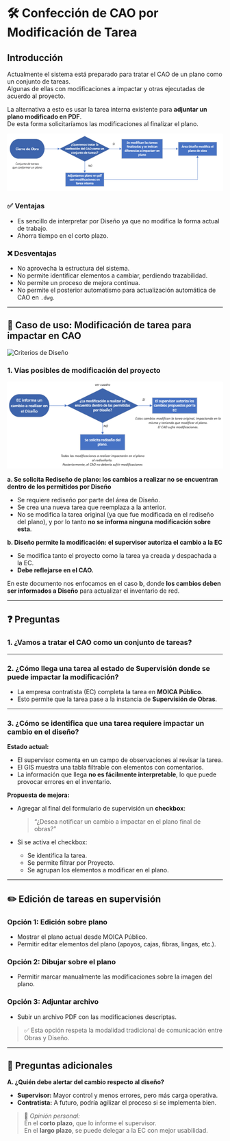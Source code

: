 # 🛠️ Confección de CAO por Modificación de Tarea

## Introducción

Actualmente el sistema está preparado para tratar el CAO de un plano como un conjunto de tareas.  
Algunas de ellas con modificaciones a impactar y otras ejecutadas de acuerdo al proyecto.  

La alternativa a esto es usar la tarea interna existente para **adjuntar un plano modificado en PDF**.  
De esta forma solicitaríamos las modificaciones al finalizar el plano.

![Flujo de modificación de CAO](flujo_CAO.PNG)

### ✅ Ventajas

- Es sencillo de interpretar por Diseño ya que no modifica la forma actual de trabajo.
- Ahorra tiempo en el corto plazo.

### ❌ Desventajas

- No aprovecha la estructura del sistema.
- No permite identificar elementos a cambiar, perdiendo trazabilidad.
- No permite un proceso de mejora continua.
- No permite el posterior automatismo para actualización automática de CAO en `.dwg`.

---

## 🧭 Caso de uso: Modificación de tarea para impactar en CAO

![Criterios de Diseño](criterios_Diseño.PNG)

### 1. Vías posibles de modificación del proyecto

![Vias de modificacion](modificacion_CAO.PNG)

**a. Se solicita Rediseño de plano: los cambios a realizar no se encuentran dentro de los permitidos por Diseño**

- Se requiere rediseño por parte del área de Diseño.
- Se crea una nueva tarea que reemplaza a la anterior.
- No se modifica la tarea original (ya que fue modificada en el rediseño del plano), y por lo tanto **no se informa ninguna modificación sobre esta**.

**b. Diseño permite la modificación: el supervisor autoriza el cambio a la EC**

- Se modifica tanto el proyecto como la tarea ya creada y despachada a la EC.
- **Debe reflejarse en el CAO.**

En este documento nos enfocamos en el caso **b**, donde **los cambios deben ser informados a Diseño** para actualizar el inventario de red.

---

## ❓ Preguntas

### 1. ¿Vamos a tratar el CAO como un conjunto de tareas?

---

### 2. ¿Cómo llega una tarea al estado de Supervisión donde se puede impactar la modificación?

- La empresa contratista (EC) completa la tarea en **MOICA Público**.
- Esto permite que la tarea pase a la instancia de **Supervisión de Obras**.

---

### 3. ¿Cómo se identifica que una tarea requiere impactar un cambio en el diseño?

**Estado actual:**  
- El supervisor comenta en un campo de observaciones al revisar la tarea.
- El GIS muestra una tabla filtrable con elementos con comentarios.
- La información que llega **no es fácilmente interpretable**, lo que puede provocar errores en el inventario.

**Propuesta de mejora:**  
- Agregar al final del formulario de supervisión un **checkbox**:
  > “¿Desea notificar un cambio a impactar en el plano final de obras?”

- Si se activa el checkbox:
  - Se identifica la tarea.
  - Se permite filtrar por Proyecto.
  - Se agrupan los elementos a modificar en el plano.

---

## ✏️ Edición de tareas en supervisión

### Opción 1: Edición sobre plano

- Mostrar el plano actual desde MOICA Público.
- Permitir editar elementos del plano (apoyos, cajas, fibras, lingas, etc.).

### Opción 2: Dibujar sobre el plano

- Permitir marcar manualmente las modificaciones sobre la imagen del plano.

### Opción 3: Adjuntar archivo

- Subir un archivo PDF con las modificaciones descriptas.

> ✅ Esta opción respeta la modalidad tradicional de comunicación entre Obras y Diseño.

---

## 🧩 Preguntas adicionales

**A. ¿Quién debe alertar del cambio respecto al diseño?**

- **Supervisor:** Mayor control y menos errores, pero más carga operativa.
- **Contratista:** A futuro, podría agilizar el proceso si se implementa bien.

> 💬 *Opinión personal:*  
> En el **corto plazo**, que lo informe el supervisor.  
> En el **largo plazo**, se puede delegar a la EC con mejor usabilidad.


